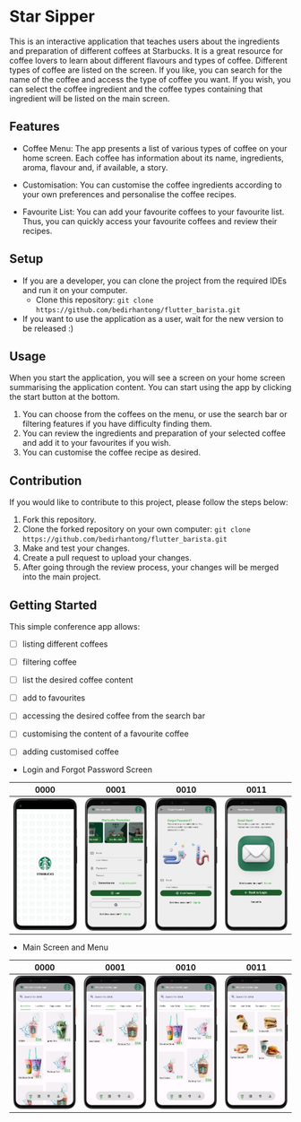 # Star Sipper

This is an interactive application that teaches users about the ingredients and preparation of different coffees at Starbucks. It is a great resource for coffee lovers to learn about different flavours and types of coffee. Different types of coffee are listed on the screen. If you like, you can search for the name of the coffee and access the type of coffee you want. If you wish, you can select the coffee ingredient and the coffee types containing that ingredient will be listed on the main screen.

## Features

- Coffee Menu: The app presents a list of various types of coffee on your home screen. Each coffee has information about its name, ingredients, aroma, flavour and, if available, a story.

- Customisation: You can customise the coffee ingredients according to your own preferences and personalise the coffee recipes.

- Favourite List: You can add your favourite coffees to your favourite list. Thus, you can quickly access your favourite coffees and review their recipes.

## Setup
- If you are a developer, you can clone the project from the required IDEs and run it on your computer.
  - Clone this repository: `git clone https://github.com/bedirhantong/flutter_barista.git`
- If you want to use the application as a user, wait for the new version to be released :)

## Usage

When you start the application, you will see a screen on your home screen summarising the application content. You can start using the app by clicking the start button at the bottom.

1. You can choose from the coffees on the menu, or use the search bar or filtering features if you have difficulty finding them.
2. You can review the ingredients and preparation of your selected coffee and add it to your favourites if you wish.
3. You can customise the coffee recipe as desired.

## Contribution

If you would like to contribute to this project, please follow the steps below:

1. Fork this repository.
2. Clone the forked repository on your own computer: `git clone https://github.com/bedirhantong/flutter_barista.git`
3. Make and test your changes.
4. Create a pull request to upload your changes.
5. After going through the review process, your changes will be merged into the main project.



## Getting Started

This simple conference app allows:

- [ ] listing different coffees
- [ ] filtering coffee
- [ ] list the desired coffee content
- [ ] add to favourites
- [ ] accessing the desired coffee from the search bar
- [ ] customising the content of a favourite coffee
- [ ] adding customised coffee

  
- Login and Forgot Password Screen

|                   0000                    |                   0001                   |                        0010                        |                       0011                        |
|:-----------------------------------------:|:----------------------------------------:|:--------------------------------------------------:|:-------------------------------------------------:|
| ![](assets/images/screenshots/splash.png) | ![](assets/images/screenshots/login.png) | ![](assets/images/screenshots/forgot_password.png) | ![](assets/images/screenshots/reset_password.png) |


- Main Screen and Menu

|                        0000                         |                     0001                      |                     0010                     |                           0011                           |
|:---------------------------------------------------:|:---------------------------------------------:|:--------------------------------------------:|:--------------------------------------------------------:|
| ![](assets/images/screenshots/best_seller_main.png) | ![](assets/images/screenshots/last_order.png) | ![](assets/images/screenshots/cappucino.png) | ![](assets/images/screenshots/breakfast_main_screen.png) |

